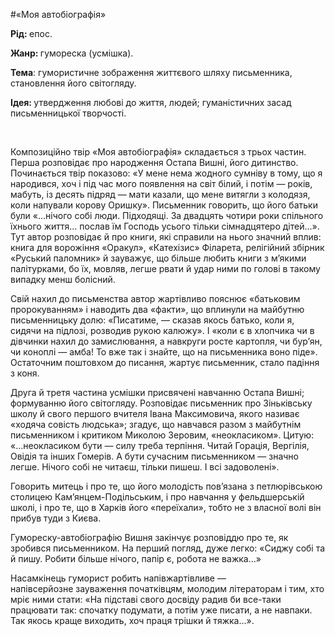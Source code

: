 #«Моя автобіографія»

<p><strong>Рід: </strong><span style="font-weight: 400;">епос.</span></p>
<p><strong>Жанр: </strong><span style="font-weight: 400;">гумореска (усмішка).</span></p>
<p><strong>Тема</strong><span style="font-weight: 400;">: гумористичне зображення життєвого шляху письменника, становлення його світогляду.</span></p>
<p><strong>Ідея: </strong><span style="font-weight: 400;">утвердження любові до життя, людей; гуманістичних засад письменницької творчості.</span></p>
<p>&nbsp;</p>
<p><span style="font-weight: 400;">Композиційно твір &laquo;Моя автобіографія&raquo; складається з трьох частин. Перша розповідає про народження Остапа Вишні, його дитинство. Починається твір показово: &laquo;У мене нема жодного сумніву в тому, що я народився, хоч і під час мого появлення на світ білий, і потім &mdash; років, мабуть, із десять підряд &mdash; мати казали,&nbsp;що мене витягли з колодязя, коли напували корову Оришку&raquo;. Письменник говорить, що його батьки були &laquo;&hellip;нічого собі люди. Підходящі. За двадцять чотири роки спільного їхнього життя&hellip; послав їм Господь усього тільки сімнадцятеро дітей&hellip;&raquo;. Тут автор розповідає й про книги, які справили на нього значний вплив: книга для ворожіння &laquo;Оракул&raquo;, &laquo;Катехізис&raquo; Філарета, релігійний збірник &laquo;Руський паломник&raquo; й зауважує, що більше любить книги з м&rsquo;якими палітурками, бо їх, мовляв, легше рвати й удар ними по голові в такому випадку менш болісний. </span></p>
<p><span style="font-weight: 400;">Свій нахил до письменства автор жартівливо пояснює &laquo;батьковим пророкуванням&raquo; і наводить два &laquo;факти&raquo;, що вплинули на майбутню письменницьку долю: &laquo;Писатиме, &mdash; сказав якось батько, коли я, сидячи на підлозі, розводив рукою калюжу&raquo;. І &laquo;коли є в хлопчика чи в дівчинки нахил до замислювання, а навкруги росте картопля, чи бур&rsquo;ян, чи коноплі &mdash; амба! То вже так і знайте, що на письменника воно піде&raquo;. Остаточним поштовхом до писання, жартує письменник, стало падіння з коня. </span></p>
<p><span style="font-weight: 400;">Друга й третя частина усмішки присвячені навчанню Остапа Вишні; формуванню його світогляду. Розповідає письменник про Зіньківську школу й свого першого вчителя Івана Максимовича, якого називає &laquo;ходяча совість людська&raquo;; згадує, що навчався разом з майбутнім письменником і критиком Миколою Зеровим, &laquo;неокласиком&raquo;. Цитую: &laquo;&hellip;неокласиком бути &mdash; силу треба терпіння. Читай Горація, Вергілія, Овідія та інших Гомерів. А бути сучасним письменником &mdash; значно легше. Нічого собі не читаєш, тільки пишеш. І всі задоволені&raquo;.&nbsp;</span></p>
<p><span style="font-weight: 400;">Говорить митець і про те, що його молодість пов&rsquo;язана з петлюрівською столицею Кам&rsquo;янцем-Подільським, і про навчання у фельдшерській школі, і про те, що в Харків його &laquo;переїхали&raquo;, тобто не з власної волі він прибув туди з Києва.</span></p>
<p><span style="font-weight: 400;">Гумореску-автобіографію Вишня закінчує розповіддю про те,&nbsp;як зробився письменником. На перший погляд, дуже легко:&nbsp;&laquo;Сиджу собі та й пишу. Робити більше нічого, папір є, робота не важка&hellip;&raquo;</span></p>
<p><span style="font-weight: 400;">Насамкінець гуморист робить напівжартівливе &mdash; напівсерйозне&nbsp;зауваження початківцям, молодим літераторам і тим, хто мріє ними стати:&nbsp;&laquo;На підставі свого досвіду радив би все-таки працювати так: спочатку подумати, а потім уже писати, а не навпаки. Так якось краще виходить, хоч праця трішки й тяжка&hellip;&raquo;.</span></p>